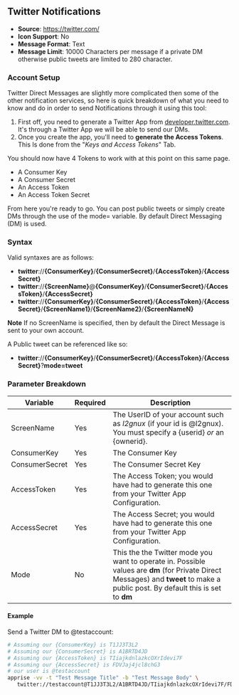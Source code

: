 ## Twitter Notifications
* **Source**: https://twitter.com/
* **Icon Support**: No
* **Message Format**: Text
* **Message Limit**: 10000 Characters per message if a private DM otherwise public tweets are limited to 280 character.

### Account Setup
Twitter Direct Messages  are slightly more complicated then some of the other notification services, so here is quick breakdown of what you need to know and do in order to send Notifications through it using this tool:

1. First off, you need to generate a Twitter App from [developer.twitter.com](https://developer.twitter.com/en/apps). It's through a Twitter App we will be able to send our DMs.
2. Once you create the app, you'll need to **generate the Access Tokens**. This Is done from the "*Keys and Access Tokens*" Tab.

You should now have 4 Tokens to work with at this point on this same page.
* A Consumer Key
* A Consumer Secret
* An Access Token
* An Access Token Secret

From here you're ready to go. You can post public tweets or simply create DMs through the use of the mode= variable.  By default Direct Messaging (DM) is used.

### Syntax
Valid syntaxes are as follows:
* **twitter**://**{ConsumerKey}**/**{ConsumerSecret}**/**{AccessToken}**/**{AccessSecret}**
* **twitter**://**{ScreenName}**@**{ConsumerKey}**/**{ConsumerSecret}**/**{AccessToken}**/**{AccessSecret}**
* **twitter**://**{ConsumerKey}**/**{ConsumerSecret}**/**{AccessToken}**/**{AccessSecret}**/**{ScreenName1}**/**{ScreenName2}**/**{ScreenNameN}**

**Note** If no ScreenName is specified, then by default the Direct Message is sent to your own account.

A Public tweet can be referenced like so:
* **twitter**://**{ConsumerKey}**/**{ConsumerSecret}**/**{AccessToken}**/**{AccessSecret}**?**mode=tweet**

### Parameter Breakdown
| Variable    | Required | Description
| ----------- | -------- | -----------
| ScreenName      | Yes      | The UserID of your account such as *l2gnux* (if your id is @l2gnux). You must specify a {userid} *or* an {ownerid}.
| ConsumerKey      | Yes      | The Consumer Key
| ConsumerSecret     | Yes      | The Consumer Secret Key
| AccessToken     | Yes      | The Access Token; you would have had to generate this one from your Twitter App Configuration.
| AccessSecret     | Yes      | The Access Secret; you would have had to generate this one from your Twitter App Configuration.
| Mode             | No       | This the the Twitter mode you want to operate in.  Possible values are **dm** (for Private Direct Messages) and **tweet** to make a public post.  By default this is set to **dm**

#### Example
Send a Twitter DM to @testaccount:
```bash
# Assuming our {ConsumerKey} is T1JJ3T3L2
# Assuming our {ConsumerSecret} is A1BRTD4JD
# Assuming our {AccessToken} is TIiajkdnlazkcOXrIdevi7F
# Assuming our {AccessSecret} is FDVJaj4jcl8chG3
# our user is @testaccount
apprise -vv -t "Test Message Title" -b "Test Message Body" \
   twitter://testaccount@T1JJ3T3L2/A1BRTD4JD/TIiajkdnlazkcOXrIdevi7F/FDVJaj4jcl8chG3
```
